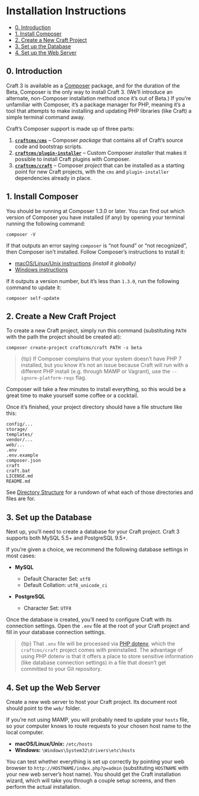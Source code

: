 Installation Instructions
=========================

- [0. Introduction](#0-introduction)
- [1. Install Composer](#1-install-composer)
- [2. Create a New Craft Project](#2-create-a-new-craft-project)
- [3. Set up the Database](#3-set-up-the-database)
- [4. Set up the Web Server](#4-set-up-the-web-server)

## 0. Introduction

Craft 3 is available as a [Composer] package, and for the duration of the Beta, Composer is the only way to install Craft 3. (We’ll introduce an alternate, non-Composer installation method once it’s out of Beta.) If you’re unfamiliar with Composer, it’s a package manager for PHP, meaning it’s a tool that attempts to make installing and updating PHP libraries (like Craft) a simple terminal command away.

Craft’s Composer support is made up of three parts:

1. **[`craftcms/cms`]** – Composer *package* that contains all of Craft’s source code and bootstrap scripts.
2. **[`craftcms/plugin-installer`]** – Custom Composer *installer* that makes it possible to install Craft plugins with Composer.
2. **[`craftcms/craft`]** – Composer *project* that can be installed as a starting point for new Craft projects, with the `cms` and `plugin-installer` dependencies already in place.

## 1. Install Composer

You should be running at Composer 1.3.0 or later. You can find out which version of Composer you have installed (if any) by opening your terminal running the following command:

    composer -V

If that outputs an error saying `composer` is “not found” or “not recognized”, then Composer isn’t installed. Follow Composer’s instructions to install it:

  - [macOS/Linux/Unix instructions] *(install it globally)*
  - [Windows instructions]

If it outputs a version number, but it’s less than `1.3.0`, run the following command to update it:

    composer self-update

## 2. Create a New Craft Project

To create a new Craft project, simply run this command (substituting `PATH` with the path the project should be created at):

    composer create-project craftcms/craft PATH -s beta

> {tip} If Composer complains that your system doesn’t have PHP 7 installed, but you know it’s not an issue because Craft will run with a different PHP install (e.g. through MAMP or Vagrant), use the `--ignore-platform-reqs` flag.

Composer will take a few minutes to install everything, so this would be a great time to make yourself some coffee or a cocktail.

Once it’s finished, your project directory should have a file structure like this:

```
config/...
storage/
templates/
vendor/...
web/...
.env
.env.example
composer.json
craft
craft.bat
LICENSE.md
README.md
```

See [Directory Structure](directory-structure.md) for a rundown of what each of those directories and files are for.

## 3. Set up the Database

Next up, you’ll need to create a database for your Craft project. Craft 3 supports both MySQL 5.5+ and PostgreSQL 9.5+.

If you’re given a choice, we recommend the following database settings in most cases:

- **MySQL**
  - Default Character Set: `utf8`
  - Default Collation: `utf8_unicode_ci`

- **PostgreSQL**
  - Character Set: `UTF8`

Once the database is created, you’ll need to configure Craft with its connection settings. Open the `.env` file at the root of your Craft project and fill in your database connection settings.

> {tip} That `.env` file will be processed via [PHP dotenv], which the `craftcms/craft` project comes with preinstalled. The advantage of using PHP dotenv is that it offers a place to store sensitive information (like database connection settings) in a file that doesn’t get committed to your Git repository.

## 4. Set up the Web Server

Create a new web server to host your Craft project. Its document root should point to the `web/` folder.

If you’re not using MAMP, you will probably need to update your `hosts` file, so your computer knows to route requests to your chosen host name to the local computer.

- **macOS/Linux/Unix:** `/etc/hosts`
- **Windows:** `\Windows\System32\drivers\etc\hosts`

You can test whether everything is set up correctly by pointing your web browser to `http://HOSTNAME/index.php?p=admin` (substituting `HOSTNAME` with your new web server’s host name). You should get the Craft installation wizard, which will take you through a couple setup screens, and then perform the actual installation.


[Composer]: https://getcomposer.org/
[`craftcms/cms`]: https://github.com/craftcms/cms
[`craftcms/plugin-installer`]: https://github.com/craftcms/plugin-installer
[`craftcms/craft`]: https://github.com/craftcms/craft
[Composer installer]: https://getcomposer.org/doc/articles/custom-installers.md
[project]: https://github.com/craftcms/craft
[macOS/Linux/Unix instructions]: https://getcomposer.org/doc/00-intro.md#installation-linux-unix-osx
[Windows instructions]: https://getcomposer.org/doc/00-intro.md#installation-windows
[PHP dotenv]: https://github.com/vlucas/phpdotenv
